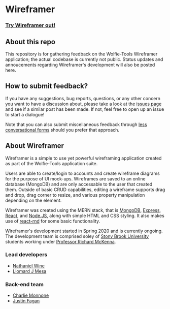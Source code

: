 # Wireframer

### [Try Wireframer out!](http://wireframer.cs.stonybrook.edu/)

## About this repo

This repository is for gathering feedback on the Wolfie-Tools Wireframer 
application; the actual codebase is currently not public. Status updates 
and annoucements regarding Wireframer's development will also be posted here.

## How to submit feedback?

If you have any suggestions, bug reports, questions, or any other concern you 
want to have a discussion about, please take a look at the 
[issues page](https://github.com/NathanWine/Wireframer-Feedback/issue) and see 
if a similar post has been made. If not, feel free to open up an issue to 
start a dialogue!

Note that you can also submit miscellaneous feedback through 
[less conversational forms](https://forms.gle/DoKxCih3jww8cb9h9) 
should you prefer that approach.

## About Wireframer

Wireframer is a simple to use yet powerful wireframing application created 
as part of the Wolfie-Tools application suite.

Users are able to create/login to accounts and create wireframe diagrams for 
the purpose of UI mock-ups. Wireframes are saved to an online database (MongoDB) 
and are only accessable to the user that created them. Outside of basic CRUD 
capabilities, editing a wireframe supports drag and drop, drag corner to resize, 
and various property manipulation depending on the element.

Wireframer was created using the MERN stack, that is 
[MongoDB](https://www.mongodb.com/), 
[Express](https://www.express.com/), 
[React](https://reactjs.org/), and 
[Node.JS](https://nodejs.org/en/), 
along with simple HTML and CSS styling. It also makes use of 
[react-rnd](https://github.com/bokuweb/react-rnd) 
for some basic functionality.

Wireframer's development started in Spring 2020 and is currently ongoing. The 
development team is comprised soley of 
[Stony Brook University](https://www.stonybrook.edu/) 
students working under 
[Professor Richard McKenna](https://www.cs.stonybrook.edu/people/faculty/RichardMcKenna).

### Lead developers
- [Nathaniel Wine](https://github.com/NathanWine)  
- [Liomard J Mesa](https://github.com/Ljaquel01)

### Back-end team
- [Charlie Monnone](https://github.com/charliemonnone)
- [Justin Fagan](https://github.com/JustinTimeToCode)
